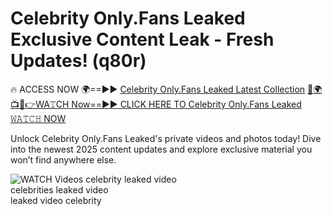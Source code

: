 # Celebrity Only.Fans Leaked Exclusive Content Leak - Fresh Updates! (q80r)

🔥 ACCESS NOW 🌍==►► <a href="https://tinyurl.com/3fjeunct" rel="nofollow">Celebrity Only.Fans Leaked Latest Collection</a></h3>
[🔴🌍📺📱👉WA𝚃CH Now==►► CLICK HERE TO Celebrity Only.Fans Leaked 𝚆𝙰𝚃𝙲𝙷 NOW](https://tinyurl.com/3fjeunct)

Unlock Celebrity Only.Fans Leaked's private videos and photos today! Dive into the newest 2025 content updates and explore exclusive material you won’t find anywhere else.


<a href="https://tinyurl.com/3fjeunct" rel="nofollow" data-target="animated-image.originalLink"><img src="https://camo.githubusercontent.com/8a4f000d20f83aca3bf7ec5f350d767afa0574a8a352519fd8cfa583a6f93a33/68747470733a2f2f692e696d6775722e636f6d2f644a486b345a712e676966" alt="WATCH Videos" data-canonical-src="https://i.imgur.com/dJHk4Zq.gif" style="max-width: 100%; display: inline-block;" data-target="animated-image.originalImage"></a>
celebrity leaked video<br>
celebrities leaked video<br>
leaked video celebrity